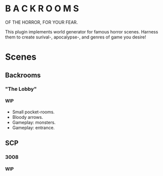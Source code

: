 # B A C K R O O M S
OF THE HORROR, FOR YOUR FEAR.

This plugin implements world generator for famous horror scenes.
Harness them to create surival-, apocalypse-, and genres of game you desire!

# Scenes
## Backrooms
### "The Lobby"
#### WIP
- Small pocket-rooms.
- Bloody arrows.
- Gameplay: monsters.
- Gameplay: entrance.
## SCP
### 3008
#### WIP
